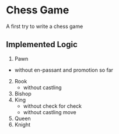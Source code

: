 # Chess Game
A first try to write a chess game

## Implemented Logic
1. Pawn
  - without en-passant and promotion so far
2. Rook
    - without castling
3. Bishop
4. King
    - without check for check
    - without castling move
5. Queen
6. Knight